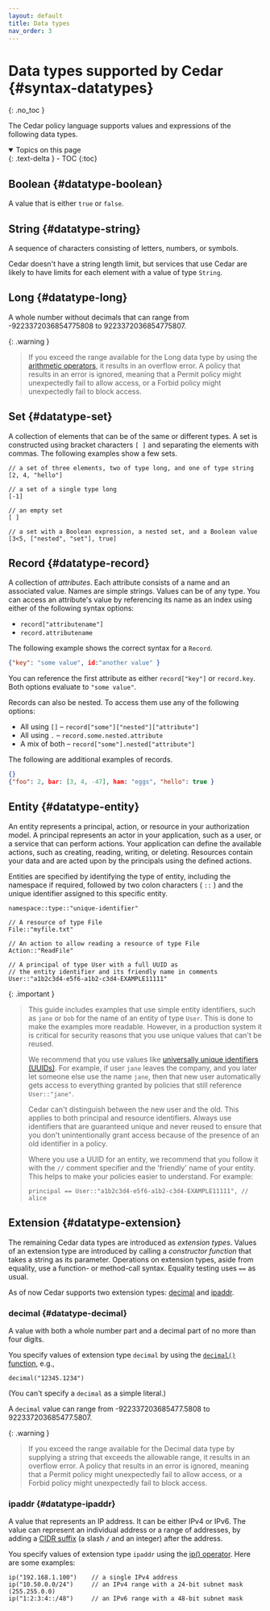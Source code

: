 ```yaml
---
layout: default
title: Data types
nav_order: 3
---
```


# Data types supported by Cedar {#syntax-datatypes}
{: .no_toc }

The Cedar policy language supports values and expressions of the following data types.

<details open markdown="block">
  <summary>
    Topics on this page
  </summary>
  {: .text-delta }
- TOC
{:toc}
</details>

## Boolean {#datatype-boolean}

A value that is either `true` or `false`.

## String {#datatype-string}

A sequence of characters consisting of letters, numbers, or symbols.

Cedar doesn't have a string length limit, but services that use Cedar are likely to have limits for each element with a value of type `String`.

## Long {#datatype-long}

A whole number without decimals that can range from -9223372036854775808 to 9223372036854775807.

{: .warning }
>If you exceed the range available for the Long data type by using the [arithmetic operators](syntax-operators.html#arithmetic-operators), it results in an overflow error. A policy that results in an error is ignored, meaning that a Permit policy might unexpectedly fail to allow access, or a Forbid policy might unexpectedly fail to block access.

## Set {#datatype-set}

A collection of elements that can be of the same or different types. A set is constructed using bracket characters `[ ]` and separating the elements with commas. The following examples show a few sets.

```cedar
// a set of three elements, two of type long, and one of type string
[2, 4, "hello"]

// a set of a single type long
[-1]

// an empty set
[ ]

// a set with a Boolean expression, a nested set, and a Boolean value
[3<5, ["nested", "set"], true]
```

## Record {#datatype-record}

A collection of *attributes*. Each attribute consists of a name and an associated value. Names are simple strings. Values can be of any type. You can access an attribute's value by referencing its name as an index using either of the following syntax options:

+ `record["attributename"]`
+ `record.attributename`

The following example shows the correct syntax for a `Record`.

```json
{"key": "some value", id:"another value" }
```

You can reference the first attribute as either `record["key"]` or `record.key`. Both options evaluate to `"some value"`.

Records can also be nested. To access them use any of the following options:

+ All using `[]` – `record["some"]["nested"]["attribute"]`
+ All using `.` – `record.some.nested.attribute`
+ A mix of both – `record["some"].nested["attribute"]`

The following are additional examples of records.

```json
{}
{"foo": 2, bar: [3, 4, -47], ham: "eggs", "hello": true }
```

## Entity {#datatype-entity}

An entity represents a principal, action, or resource in your authorization model. A principal represents an actor in your application, such as a user, or a service that can perform actions. Your application can define the available actions, such as creating, reading, writing, or deleting. Resources contain your data and are acted upon by the principals using the defined actions.

Entities are specified by identifying the type of entity, including the namespace if required, followed by two colon characters \( `::` \) and the unique identifier assigned to this specific entity.

`namespace::type::"unique-identifier"`

```cedar
// A resource of type File
File::"myfile.txt"

// An action to allow reading a resource of type File
Action::"ReadFile"

// A principal of type User with a full UUID as 
// the entity identifier and its friendly name in comments
User::"a1b2c3d4-e5f6-a1b2-c3d4-EXAMPLE11111"
```

{: .important }
>This guide includes examples that use simple entity identifiers, such as `jane` or `bob` for the name of an entity of type `User`. This is done to make the examples more readable. However, in a production system it is critical for security reasons that you use unique values that can't be reused.
>
> We recommend that you use values like [universally unique identifiers \(UUIDs\)](https://wikipedia.org/wiki/Universally_unique_identifier). For example, if user `jane` leaves the company, and you later let someone else use the name `jane`, then that new user automatically gets access to everything granted by policies that still reference `User::"jane"`.
>
> Cedar can't distinguish between the new user and the old. This applies to both principal and resource identifiers. Always use identifiers that are guaranteed unique and never reused to ensure that you don't unintentionally grant access because of the presence of an old identifier in a policy.  
>
> Where you use a UUID for an entity, we recommend that you follow it with the `//` comment specifier and the 'friendly' name of your entity. This helps to make your policies easier to understand. For example:  
>
>```cedar
>principal == User::"a1b2c3d4-e5f6-a1b2-c3d4-EXAMPLE11111", // alice
>```

## Extension {#datatype-extension}

The remaining Cedar data types are introduced as *extension types*. Values of an extension type are introduced by calling a *constructor function* that takes a string as its parameter. Operations on extension types, aside from equality, use a function- or method-call syntax. Equality testing uses `==` as usual.

As of now Cedar supports two extension types: [decimal](#datatype-decimal) and [ipaddr](#datatype-ipaddr).

### decimal {#datatype-decimal}

A value with both a whole number part and a decimal part of no more than four digits.

You specify values of extension type `decimal` by using the [`decimal()` function](../policies/syntax-operators.html#decimal-parse-string-and-convert-to-decimal), e.g.,

```cedar
decimal("12345.1234")
```

(You can't specify a `decimal` as a simple literal.)

A `decimal` value can range from -922337203685477.5808 to 922337203685477.5807.

{: .warning }
>If you exceed the range available for the Decimal data type by supplying a string that exceeds the allowable range, it results in an overflow error. A policy that results in an error is ignored, meaning that a Permit policy might unexpectedly fail to allow access, or a Forbid policy might unexpectedly fail to block access.

### ipaddr {#datatype-ipaddr}

A value that represents an IP address. It can be either IPv4 or IPv6. The value can represent an individual address or a range of addresses, by adding a [CIDR suffix](https://wikipedia.org/wiki/Classless_Inter-Domain_Routing#CIDR_notation) (a slash `/` and an integer) after the address.

You specify values of extension type `ipaddr` using the [ip() operator](../policies/syntax-operators.html#ip-parse-string-and-convert-to-ipaddr). Here are some examples:

```cedar
ip("192.168.1.100")    // a single IPv4 address
ip("10.50.0.0/24")     // an IPv4 range with a 24-bit subnet mask (255.255.0.0)
ip("1:2:3:4::/48")     // an IPv6 range with a 48-bit subnet mask
```
